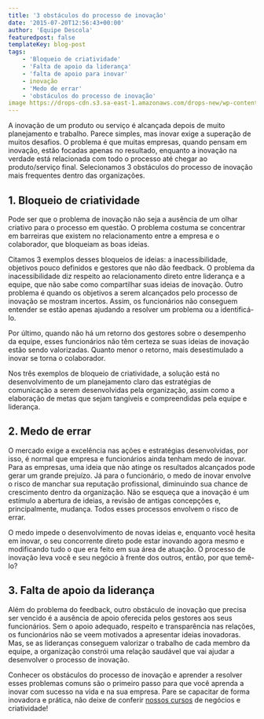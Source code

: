 ```yaml
---
title: '3 obstáculos do processo de inovação'
date: '2015-07-20T12:56:43+00:00'
author: 'Equipe Descola'
featuredpost: false
templateKey: blog-post
tags:
    - 'Bloqueio de criatividade'
    - 'Falta de apoio da liderança'
    - 'falta de apoio para inovar'
    - inovação
    - 'Medo de errar'
    - 'obstáculos do processo de inovação'
image https://drops-cdn.s3.sa-east-1.amazonaws.com/drops-new/wp-content/uploads/2015/07/20125643/inovacao_descola_obstaculos-150x150.png
---
```

A inovação de um produto ou serviço é alcançada depois de muito planejamento e trabalho. Parece simples, mas inovar exige a superação de muitos desafios. O problema é que muitas empresas, quando pensam em inovação, estão focadas apenas no resultado, enquanto a inovação na verdade está relacionada com todo o processo até chegar ao produto/serviço final. Selecionamos 3 obstáculos do processo de inovação mais frequentes dentro das organizações.

**1. Bloqueio de criatividade**
-------------------------------

Pode ser que o problema de inovação não seja a ausência de um olhar criativo para o processo em questão. O problema costuma se concentrar em barreiras que existem no relacionamento entre a empresa e o colaborador, que bloqueiam as boas ideias.

Citamos 3 exemplos desses bloqueios de ideias: a inacessibilidade, objetivos pouco definidos e gestores que não dão feedback. O problema da inacessibilidade diz respeito ao relacionamento direto entre liderança e a equipe, que não sabe como compartilhar suas ideias de inovação. Outro problema é quando os objetivos a serem alcançados pelo processo de inovação se mostram incertos. Assim, os funcionários não conseguem entender se estão apenas ajudando a resolver um problema ou a identificá-lo.

Por último, quando não há um retorno dos gestores sobre o desempenho da equipe, esses funcionários não têm certeza se suas ideias de inovação estão sendo valorizadas. Quanto menor o retorno, mais desestimulado a inovar se torna o colaborador.

Nos três exemplos de bloqueio de criatividade, a solução está no desenvolvimento de um planejamento claro das estratégias de comunicação a serem desenvolvidas pela organização, assim como a elaboração de metas que sejam tangíveis e compreendidas pela equipe e liderança.

**2. Medo de errar**
--------------------

O mercado exige a excelência nas ações e estratégias desenvolvidas, por isso, é normal que empresa e funcionários ainda tenham medo de inovar. Para as empresas, uma ideia que não atinge os resultados alcançados pode gerar um grande prejuízo. Já para o funcionário, o medo de inovar envolve o risco de manchar sua reputação profissional, diminuindo sua chance de crescimento dentro da organização. Não se esqueça que a inovação é um estímulo a abertura de ideias, a revisão de antigas concepções e, principalmente, mudança. Todos esses processos envolvem o risco de errar.

O medo impede o desenvolvimento de novas ideias e, enquanto você hesita em inovar, o seu concorrente direto pode estar inovando agora mesmo e modificando tudo o que era feito em sua área de atuação. O processo de inovação leva você e seu negócio à frente dos outros, então, por que temê-lo?

**3. Falta de apoio da liderança**
----------------------------------

Além do problema do feedback, outro obstáculo de inovação que precisa ser vencido é a ausência de apoio oferecida pelos gestores aos seus funcionários. Sem o apoio adequado, respeito e transparência nas relações, os funcionários não se veem motivados a apresentar ideias inovadoras. Mas, se as lideranças conseguem valorizar o trabalho de cada membro da equipe, a organização constrói uma relação saudável que vai ajudar a desenvolver o processo de inovação.

Conhecer os obstáculos do processo de inovação e aprender a resolver esses problemas comuns são o primeiro passo para que você aprenda a inovar com sucesso na vida e na sua empresa. Pare se capacitar de forma inovadora e prática, não deixe de conferir [nossos cursos](http://descola.org/cursos) de negócios e criatividade!